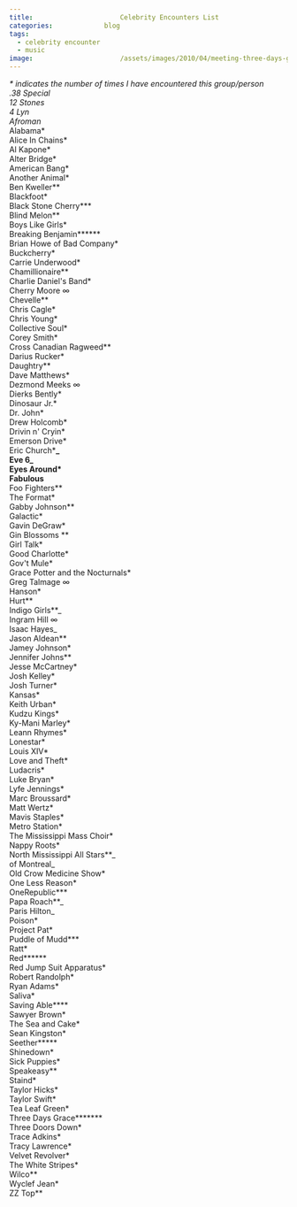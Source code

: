 ```yaml
---
title:						Celebrity Encounters List
categories:				blog
tags:
  - celebrity encounter
  - music
image:						/assets/images/2010/04/meeting-three-days-grace.png
---
```


**\* indicates the number of times I have encountered this group/person  
**.38 Special*  
12 Stones*  
4 Lyn*  
Afroman*  
Alabama*  
Alice In Chains*  
Al Kapone*  
Alter Bridge*  
American Bang*  
Another Animal*  
Ben Kweller**  
Blackfoot*  
Black Stone Cherry***  
Blind Melon**  
Boys Like Girls\*  
Breaking Benjamin\*\*\*\***  
Brian Howe of Bad Company*  
Buckcherry*  
Carrie Underwood*  
Chamillionaire\*\*  
Charlie Daniel's Band*  
Cherry Moore ∞  
Chevelle**  
Chris Cagle*  
Chris Young*  
Collective Soul*  
Corey Smith*  
Cross Canadian Ragweed**  
Darius Rucker*  
Daughtry\*\*  
Dave Matthews*  
Dezmond Meeks ∞  
Dierks Bently*  
Dinosaur Jr.*  
Dr. John*  
Drew Holcomb*  
Drivin n' Cryin*  
Emerson Drive*  
Eric Church\***_  
Eve 6_  
Eyes Around\*  
Fabulous**  
Foo Fighters**  
The Format\*  
Gabby Johnson**  
Galactic*  
Gavin DeGraw*  
Gin Blossoms **  
Girl Talk*  
Good Charlotte*  
Gov't Mule*  
Grace Potter and the Nocturnals*  
Greg Talmage ∞  
Hanson\*  
Hurt**  
Indigo Girls**_  
Ingram Hill ∞  
Isaac Hayes_  
Jason Aldean**  
Jamey Johnson*  
Jennifer Johns\*\*  
Jesse McCartney*  
Josh Kelley*  
Josh Turner*  
Kansas*  
Keith Urban*  
Kudzu Kings*  
Ky-Mani Marley*  
Leann Rhymes*  
Lonestar*  
Louis XIV*  
Love and Theft*  
Ludacris*  
Luke Bryan*  
Lyfe Jennings*  
Marc Broussard*  
Matt Wertz*  
Mavis Staples*  
Metro Station*  
The Mississippi Mass Choir*  
Nappy Roots\*  
North Mississippi All Stars**_  
of Montreal_  
Old Crow Medicine Show*  
One Less Reason*  
OneRepublic\***  
Papa Roach**_  
Paris Hilton_  
Poison*  
Project Pat*  
Puddle of Mudd\***  
Ratt*  
Red**\*\***  
Red Jump Suit Apparatus*  
Robert Randolph*  
Ryan Adams*  
Saliva*  
Saving Able\*\*\*\*  
Sawyer Brown*  
The Sea and Cake*  
Sean Kingston*  
Seether**\***  
Shinedown*  
Sick Puppies*  
Speakeasy**  
Staind*  
Taylor Hicks*  
Taylor Swift*  
Tea Leaf Green*  
Three Days Grace**\*****  
Three Doors Down*  
Trace Adkins*  
Tracy Lawrence*  
Velvet Revolver*  
The White Stripes*  
Wilco\*\*  
Wyclef Jean*  
ZZ Top\*\*
